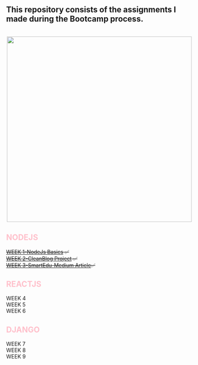  ## **This repository consists of the assignments I made during the Bootcamp process.**
<br>
<div align="center">
 <img width="500" src="https://epnext.com/wp-content/uploads/2021/08/AloTech_Gorsel.jpg"/>
 </div>

## **<span style="color:pink"> NODEJS </span>** </br>
 <s>[WEEK 1-NodeJs Basics](https://github.com/AloTech-Full-Stack-Bootcamp/ayca-ateser/tree/main/week1) :white_check_mark: </s> </br> 
 <s>[WEEK 2-CleanBlog Project](https://github.com/AloTech-Full-Stack-Bootcamp/ayca-ateser/tree/main/week2) :white_check_mark:</s></br>
 <s>[WEEK 3-SmartEdu-Medium Article](https://github.com/AloTech-Full-Stack-Bootcamp/ayca-ateser/tree/main/week3):white_check_mark:</s></br>

 ## **<span style="color:pink"> REACTJS </span>** </br>
 WEEK 4 </br>
 WEEK 5</br>
 WEEK 6
 ## **<span style="color:pink"> DJANGO</span>**
 WEEK 7</br>
 WEEK 8</br>
 WEEK 9


